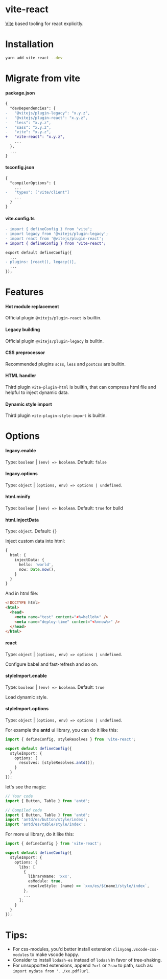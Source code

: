 # vite-react

[Vite](https://github.com/vitejs/vite) based tooling for react explicitly.

# Installation

```bash
yarn add vite-react --dev
```

# Migrate from vite

#### package.json

```diff
{
  "devDependencies": {
-   "@vitejs/plugin-legacy": "x.y.z",
-   "@vitejs/plugin-react": "x.y.z",
-   "less": "x.y.z",
-   "sass": "x.y.z",
-   "vite": "x.y.z",
+   "vite-react": "x.y.z",
    ...
  },
  ...
}
```

#### tsconfig.json

```diff
{
  "compilerOptions": {
    ...
-   "types": ["vite/client"]
    ...
  }
}
```

#### vite.config.ts

```diff
- import { defineConfig } from 'vite';
- import legacy from '@vitejs/plugin-legacy';
- import react from '@vitejs/plugin-react';
+ import { defineConfig } from 'vite-react';

export default defineConfig({
  ...
- plugins: [react(), legacy()],
  ...
});
```

# Features

#### Hot module replacement

Official plugin `@vitejs/plugin-react` is builtin.

#### Legacy building

Official plugin `@vitejs/plugin-legacy` is builtin.

#### CSS preprocessor

Recommended plugins `scss`, `less` and `postcss` are builtin.

#### HTML handler

Third plugin `vite-plugin-html` is builtin, that can compress html file and helpful to inject dynamic data.

#### Dynamic style import

Third plugin `vite-plugin-style-import` is builtin.

# Options

#### legacy.enable

Type: `boolean` | `(env) => boolean`. Default: `false`

#### legacy.options

Type: `object` | `(options, env) => options | undefined`.

#### html.minify

Type: `boolean` | `(env) => boolean`. Default: `true` for build

#### html.injectData

Type: `object`. Default: `{}`

Inject custom data into html:

```typescript
{
  html: {
    injectData: {
      hello: 'world',
      now: Date.now(),
    }
  }
}
```

And in html file:

```html
<!DOCTYPE html>
<html>
  <head>
    <meta name="test" content="<%=hello%>" />
    <meta name="deploy-time" content="<%=now%>" />
  </head>
</html>
```

#### react

Type: `object` | `(options, env) => options | undefined`.

Configure babel and fast-refresh and so on.

#### styleImport.enable

Type: `boolean` | `(env) => boolean`. Default: `true`

Load dynamic style.

#### styleImport.options

Type: `object` | `(options, env) => options | undefined`.

For example the **antd** ui library, you can do it like this:

```typescript
import { defineConfig, styleResolves } from 'vite-react';

export default defineConfig({
  styleImport: {
    options: {
      resolves: [styleResolves.antd()];
    }
  }
});
```

let's see the magic:

```typescript
// Your code
import { Button, Table } from 'antd';

// Compiled code
import { Button, Table } from 'antd';
import 'antd/es/button/style/index';
import 'antd/es/table/style/index';
```

For more ui library, do it like this:

```typescript
import { defineConfig } from 'vite-react';

export default defineConfig({
  styleImport: {
    options: {
      libs: [
        {
          libraryName: 'xxx',
          esModule: true,
          resolveStyle: (name) => `xxx/es/${name}/style/index`,
        },
        ...
      ];
    }
  }
});
```

# Tips:

- For css-modules, you'd better install extension `clinyong.vscode-css-modules` to make vscode happy.
- Consider to install `lodash-es` instead of `lodash` in favor of tree-shaking.
- For unsupported extensions, append `?url` or `?raw` to path, such as: `import mydata from '../xx.pdf?url`.
